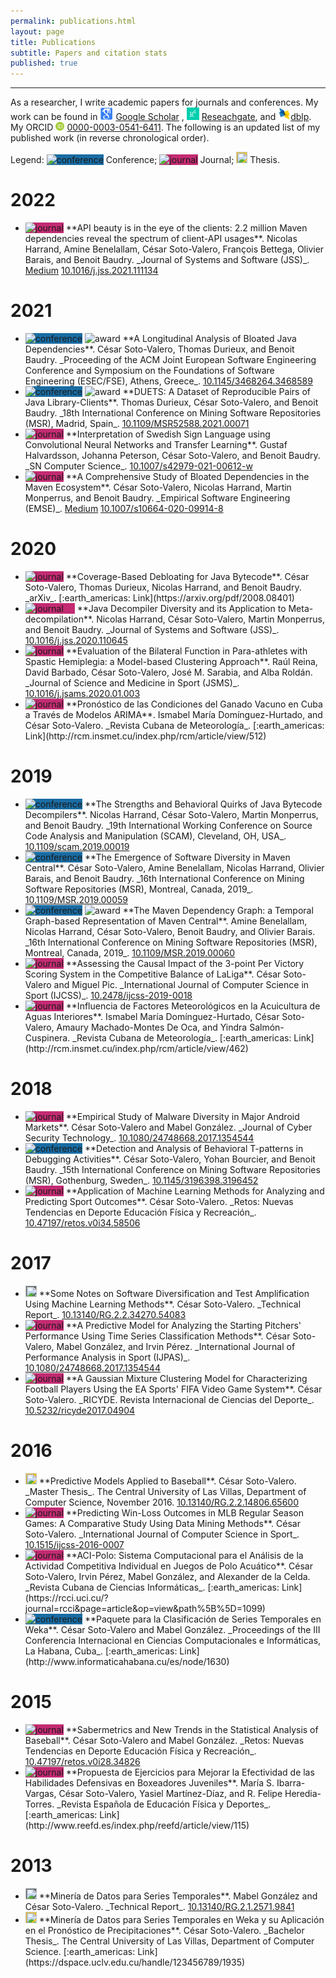 ```yaml
---
permalink: publications.html
layout: page
title: Publications
subtitle: Papers and citation stats
published: true
---
```



<!--
> "We want our research to be sound, novel, and with a depth impact on industry."
> -- <cite>Benoit Baudry (explaining me his expectations as supervisor in 2018)</cite>
-->

---

<!-- Carbon ads -->
<div class="cesarcarbon">
   <script async type="text/javascript" src="//cdn.carbonads.com/carbon.js?serve=CESI52JM&placement=wwwcesarsotovaleronet" id="_carbonads_js"></script>
</div>

As a researcher, I write academic papers for journals and conferences. My work can be found in 
<a href="https://scholar.google.es/citations?user=jNBoowwAAAAJ&hl=en"><img src="../img/pages/publications/google.png" height="20" border="0" alt="View César Soto-Valero's publications on Google Scholar"></a> [Google Scholar](https://scholar.google.es/citations?user=jNBoowwAAAAJ&hl=en) , <a href="https://www.researchgate.net/profile/Cesar_Soto-Valero"><img src="../img/pages/publications/researchgate.png" height="20" border="0" alt="View César Soto-Valero's publications on Researchgate"></a> [Reseachgate](https://www.researchgate.net/profile/Cesar_Soto-Valero), and <a href="https://dblp.uni-trier.de/pers/hd/s/Soto=Valero:C=eacute=sar"><img src="../img/pages/publications/dblp.jpg" height="20" border="0" alt="View César Soto-Valero's publications on dblp computer science bibliography"></a>[dblp](https://dblp.uni-trier.de/pers/hd/s/Soto=Valero:C=eacute=sar). My ORCID  <a href="https://orcid.org/0000-0003-0541-6411" target="orcid.widget" rel="noopener noreferrer" 
style="vertical-align:top;"><img 
src="../img/icons/orcid.svg" 
style="width:1em;margin-right:.3em;" alt="ORCID iD icon">0000-0003-0541-6411</a>.  The following is an updated list of my published work (in reverse chronological order).


Legend: <img alt="conference" title="Conference and Workshop Papers" src="https://dblp.uni-trier.de/img/n.png" style="background: #196ca3; width: 18px; height: 18px"> Conference; <img alt="journal" title="Journal Articles" src="https://dblp.uni-trier.de/img/n.png" style="background: #c32b72; width: 18px; height: 18px"> Journal; <img alt="" title="Books and Theses" src="https://dblp.uni-trier.de/img/n.png" style="background: #f8c91f; width: 18px; height: 18px"> Thesis.


# 2022

- <img alt="journal" title="Journal Articles" src="https://dblp.uni-trier.de/img/n.png" style="background: #c32b72; width: 18px; height: 18px"> 
  **API beauty is in the eye of the clients: 2.2 million Maven dependencies reveal the spectrum of client-API usages**. 
  Nicolas Harrand, Amine Benelallam, César Soto-Valero, François Bettega, Olivier Barais, and Benoit Baudry. 
  _Journal of Systems and Software (JSS)_.
  <a href="https://medium.com/@almyre/a-journey-at-the-heart-of-2-4-million-maven-artifacts-94f73038bba4"><i class="fab fa-medium"></i> Medium</a>
  <a href="https://doi.org/10.1016/j.jss.2021.111134"><i class="icon i-doi"></i> 10.1016/j.jss.2021.111134</a>

# 2021

- <img alt="conference" title="Conference and Workshop Papers" src="https://dblp.uni-trier.de/img/n.png" style="background: #196ca3; width: 18px; height: 18px">
  <img alt="award" title="ACM SIGSOFT Distinguished Paper Award" src="../../img/pages/publications/award.png" height="30px"> 
  **A Longitudinal Analysis of Bloated Java Dependencies**. 
  César Soto-Valero, Thomas Durieux, and Benoit Baudry. 
  _Proceeding of the ACM Joint European Software Engineering Conference and Symposium on the Foundations of Software Engineering (ESEC/FSE), Athens, Greece_.
  <a href="https://dx.doi.org/10.1145/3468264.3468589"><i class="icon i-doi"></i> 10.1145/3468264.3468589</a> 

- <img alt="conference" title="Conference and Workshop Papers" src="https://dblp.uni-trier.de/img/n.png" style="background: #196ca3; width: 18px; height: 18px">
  <img alt="award" title="Data Showcase Award" src="../../img/pages/publications/award.png" height="30px">
  **DUETS: A Dataset of Reproducible Pairs of Java Library-Clients**. 
  Thomas Durieux, César Soto-Valero, and Benoit Baudry. 
  _18th International Conference on Mining Software Repositories (MSR), Madrid, Spain_. 
  <a href="https://dx.doi.org/10.1109/MSR52588.2021.00071"><i class="icon i-doi"></i> 10.1109/MSR52588.2021.00071</a>

- <img alt="journal" title="Journal Articles" src="https://dblp.uni-trier.de/img/n.png" style="background: #c32b72; width: 18px; height: 18px"> 
  **Interpretation of Swedish Sign Language using Convolutional Neural Networks and Transfer Learning**. 
  Gustaf Halvardsson, Johanna Peterson, César Soto-Valero, and Benoit Baudry. 
  _SN Computer Science_.
  <a href="https://dx.doi.org/10.1007/s42979-021-00612-w"><i class="icon i-doi"></i> 10.1007/s42979-021-00612-w</a>

- <img alt="journal" title="Journal Articles" src="https://dblp.uni-trier.de/img/n.png" style="background: #c32b72; width: 18px; height: 18px"> 
  **A Comprehensive Study of Bloated Dependencies in the Maven Ecosystem**. 
  César Soto-Valero, Nicolas Harrand, Martin Monperrus, and Benoit Baudry. 
  _Empirical Software Engineering (EMSE)_.
  <a href="https://medium.com/@almyre/how-much-third-party-java-dependencies-do-you-really-need-45650180367a"><i class="fab fa-medium"></i> Medium</a>
  <a href="https://dx.doi.org/10.1007/s10664-020-09914-8"><i class="icon i-doi"></i> 10.1007/s10664-020-09914-8</a>

# 2020

- <img alt="journal" title="Journal Articles" src="https://dblp.uni-trier.de/img/n.png" style="background: #c32b72; width: 18px; height: 18px"> 
  **Coverage-Based Debloating for Java Bytecode**. 
  César Soto-Valero, Thomas Durieux, Nicolas Harrand, and Benoit Baudry. 
  _arXiv_.
  [:earth_americas: Link](https://arxiv.org/pdf/2008.08401)

- <img alt="journal" title="Journal Articles" src="https://dblp.uni-trier.de/img/n.png" style="background: #c32b72; width: 18px; height: 18px; padding-right: 18px"> 
  **Java Decompiler Diversity and its Application to Meta-decompilation**. 
  Nicolas Harrand, César Soto-Valero, Martin Monperrus, and Benoit Baudry. 
  _Journal of Systems and Software (JSS)_.
  <a href="https://dx.doi.org/10.1016/j.jss.2020.110645"><i class="icon i-doi"></i> 10.1016/j.jss.2020.110645</a>

- <img alt="journal" title="Journal Articles" src="https://dblp.uni-trier.de/img/n.png" style="background: #c32b72; width: 18px; height: 18px"> 
  **Evaluation of the Bilateral Function in Para-athletes with Spastic Hemiplegia: a Model-based Clustering Approach**. 
  Raúl Reina, David Barbado, César Soto-Valero, José M. Sarabia, and Alba Roldán. 
  _Journal of Science and Medicine in Sport (JSMS)_.
  <a href="https://dx.doi.org/10.1016/j.jsams.2020.01.003"><i class="icon i-doi"></i> 10.1016/j.jsams.2020.01.003</a>

- <img alt="journal" title="Journal Articles" src="https://dblp.uni-trier.de/img/n.png" style="background: #c32b72; width: 18px; height: 18px"> 
  **Pronóstico de las Condiciones del Ganado Vacuno en Cuba a Través de Modelos ARIMA**. 
  Ismabel María Domínguez-Hurtado, and César Soto-Valero. 
  _Revista Cubana de Meteorología_. 
  [:earth_americas: Link](http://rcm.insmet.cu/index.php/rcm/article/view/512)

# 2019

- <img alt="conference" title="Conference and Workshop Papers" src="https://dblp.uni-trier.de/img/n.png" style="background: #196ca3; width: 18px; height: 18px"> 
  **The Strengths and Behavioral Quirks of Java Bytecode Decompilers**. 
  Nicolas Harrand, César Soto-Valero, Martin Monperrus, and Benoit Baudry. 
  _19th International Working Conference on Source Code Analysis and Manipulation (SCAM), Cleveland, OH, USA_. 
  <a href="https://dx.doi.org/10.1109/scam.2019.00019"><i class="icon i-doi"></i> 10.1109/scam.2019.00019</a>

- <img alt="conference" title="Conference and Workshop Papers" src="https://dblp.uni-trier.de/img/n.png" style="background: #196ca3; width: 18px; height: 18px"> 
  **The Emergence of Software Diversity in Maven Central**. 
  César Soto-Valero, Amine Benelallam, Nicolas Harrand, Olivier Barais, and Benoit Baudry. 
  _16th International Conference on Mining Software Repositories (MSR), Montreal, Canada, 2019_. 
  <a href="https://dx.doi.org/10.1109/MSR.2019.00059"><i class="icon i-doi"></i> 10.1109/MSR.2019.00059</a>

- <img alt="conference" title="Conference and Workshop Papers" src="https://dblp.uni-trier.de/img/n.png" style="background: #196ca3; width: 18px; height: 18px"> 
  <img alt="award" title="Data Showcase Award" src="../../img/pages/publications/award.png" height="30px"> 
  **The Maven Dependency Graph: a Temporal Graph-based Representation of Maven Central**. 
  Amine Benelallam, Nicolas Harrand, César Soto-Valero, Benoit Baudry, and Olivier Barais. 
  _16th International Conference on Mining Software Repositories (MSR), Montreal, Canada, 2019_.
  <a href="https://dx.doi.org/10.1109/MSR.2019.00060"><i class="icon i-doi"></i> 10.1109/MSR.2019.00060</a>

- <img alt="journal" title="Journal Articles" src="https://dblp.uni-trier.de/img/n.png" style="background: #c32b72; width: 18px; height: 18px"> 
  **Assessing the Causal Impact of the 3-point Per Victory Scoring System in the Competitive Balance of LaLiga**. 
  César Soto-Valero and Miguel Pic. 
  _International Journal of Computer Science in Sport (IJCSS)_.
  <a href="https://dx.doi.org/10.2478/ijcss-2019-0018"><i class="icon i-doi"></i> 10.2478/ijcss-2019-0018</a>

- <img alt="journal" title="Journal Articles" src="https://dblp.uni-trier.de/img/n.png" style="background: #c32b72; width: 18px; height: 18px"> 
  **Influencia de Factores Meteorológicos en la Acuicultura de Aguas Interiores**. 
  Ismabel María Domínguez-Hurtado, César Soto-Valero, Amaury Machado-Montes De Oca, and Yindra Salmón-Cuspinera. 
  _Revista Cubana de Meteorología_.
  [:earth_americas: Link](http://rcm.insmet.cu/index.php/rcm/article/view/462)

# 2018

- <img alt="journal" title="Journal Articles" src="https://dblp.uni-trier.de/img/n.png" style="background: #c32b72; width: 18px; height: 18px"> 
  **Empirical Study of Malware Diversity in Major Android Markets**. 
  César Soto-Valero and Mabel González. 
  _Journal of Cyber Security Technology_.
  <a href="https://dx.doi.org/10.1080/24748668.2017.1354544"><i class="icon i-doi"></i> 10.1080/24748668.2017.1354544</a>

- <img alt="conference" title="Conference and Workshop Papers" src="https://dblp.uni-trier.de/img/n.png" style="background: #196ca3; width: 18px; height: 18px"> 
  **Detection and Analysis of Behavioral T-patterns in Debugging Activities**. 
  César Soto-Valero, Yohan Bourcier, and Benoit Baudry. 
  _15th International Conference on Mining Software Repositories (MSR), Gothenburg, Sweden_.
  <a href="https://dx.doi.org/10.1145/3196398.3196452"><i class="icon i-doi"></i> 10.1145/3196398.3196452</a>

- <img alt="journal" title="Journal Articles" src="https://dblp.uni-trier.de/img/n.png" style="background: #c32b72; width: 18px; height: 18px"> 
  **Application of Machine Learning Methods for Analyzing and Predicting Sport Outcomes**. 
  César Soto-Valero. 
  _Retos: Nuevas Tendencias en Deporte Educación Física y Recreación_.
  <a href="https://dx.doi.org/10.47197/retos.v0i34.58506"><i class="icon i-doi"></i> 10.47197/retos.v0i34.58506</a>

# 2017

- <img alt="" title="Informal and Other Publications" src="https://dblp.uni-trier.de/img/n.png" style="background: #606b70; width: 18px; height: 18px"> 
  **Some Notes on Software Diversification and Test Amplification Using Machine Learning Methods**. 
  César Soto-Valero. 
  _Technical Report_.
  <a href="https://dx.doi.org/10.13140/RG.2.2.34270.54083"><i class="icon i-doi"></i> 10.13140/RG.2.2.34270.54083</a>

- <img alt="journal" title="Journal Articles" src="https://dblp.uni-trier.de/img/n.png" style="background: #c32b72; width: 18px; height: 18px"> 
  **A Predictive Model for Analyzing the Starting Pitchers' Performance Using Time Series Classification Methods**. 
  César Soto-Valero, Mabel González, and Irvin Pérez. 
  _International Journal of Performance Analysis in Sport (IJPAS)_.
  <a href="https://dx.doi.org/10.1080/24748668.2017.1354544"><i class="icon i-doi"></i> 10.1080/24748668.2017.1354544</a>

- <img alt="journal" title="Journal Articles" src="https://dblp.uni-trier.de/img/n.png" style="background: #c32b72; width: 18px; height: 18px"> 
  **A Gaussian Mixture Clustering Model for Characterizing Football Players Using the EA Sports' FIFA Video Game System**. 
  César Soto-Valero. 
  _RICYDE. Revista Internacional de Ciencias del Deporte_. 
  <a href="https://dx.doi.org/10.5232/ricyde2017.04904"><i class="icon i-doi"></i> 10.5232/ricyde2017.04904</a>

# 2016

- <img alt="" title="Books and Theses" src="https://dblp.uni-trier.de/img/n.png" style="background: #f8c91f; width: 18px; height: 18px"> 
  **Predictive Models Applied to Baseball**. 
  César Soto-Valero. 
  _Master Thesis_. 
  The Central University of Las Villas, Department of Computer Science, November 2016.
  <a href="https://dx.doi.org/10.13140/RG.2.2.14806.65600"><i class="icon i-doi"></i> 10.13140/RG.2.2.14806.65600</a>
  
- <img alt="journal" title="Journal Articles" src="https://dblp.uni-trier.de/img/n.png" style="background: #c32b72; width: 18px; height: 18px"> 
  **Predicting Win-Loss Outcomes in MLB Regular Season Games: A Comparative Study Using Data Mining Methods**. 
  César Soto-Valero. 
  _International Journal of Computer Science in Sport_.
  <a href="https://dx.doi.org/10.1515/ijcss-2016-0007"><i class="icon i-doi"></i> 10.1515/ijcss-2016-0007</a>

- <img alt="journal" title="Journal Articles" src="https://dblp.uni-trier.de/img/n.png" style="background: #c32b72; width: 18px; height: 18px"> 
  **ACI-Polo: Sistema Computacional para el Análisis de la Actividad Competitiva Individual en Juegos de Polo Acuático**. 
  César Soto-Valero, Irvin Pérez, Mabel González, and Alexander de la Celda. 
  _Revista Cubana de Ciencias Informáticas_. 
  [:earth_americas: Link](https://rcci.uci.cu/?journal=rcci&page=article&op=view&path%5B%5D=1099)

- <img alt="conference" title="Conference and Workshop Papers" src="https://dblp.uni-trier.de/img/n.png" style="background: #196ca3; width: 18px; height: 18px"> 
  **Paquete para la Clasificación de Series Temporales en Weka**. 
  César Soto-Valero and Mabel González. 
  _Proceedings of the III Conferencia Internacional en Ciencias Computacionales e Informáticas, La Habana, Cuba_.
  [:earth_americas: Link](http://www.informaticahabana.cu/es/node/1630)

# 2015

- <img alt="journal" title="Journal Articles" src="https://dblp.uni-trier.de/img/n.png" style="background: #c32b72; width: 18px; height: 18px"> 
  **Sabermetrics and New Trends in the Statistical Analysis of Baseball**. 
  César Soto-Valero and Mabel González. 
  _Retos: Nuevas Tendencias en Deporte Educación Física y Recreación_.
  <a href="https://dx.doi.org/10.47197/retos.v0i28.34826"><i class="icon i-doi"></i> 10.47197/retos.v0i28.34826</a>

- <img alt="journal" title="Journal Articles" src="https://dblp.uni-trier.de/img/n.png" style="background: #c32b72; width: 18px; height: 18px"> 
  **Propuesta de Ejercicios para Mejorar la Efectividad de las Habilidades Defensivas en Boxeadores Juveniles**. 
  María S. Ibarra-Vargas, César Soto-Valero, Yasiel Martínez-Díaz, and R. Felipe Heredia-Torres. 
  _Revista Española de Educación Física y Deportes_.
  [:earth_americas: Link](http://www.reefd.es/index.php/reefd/article/view/115)

# 2013

- <img alt="" title="Informal and Other Publications" src="https://dblp.uni-trier.de/img/n.png" style="background: #606b70; width: 18px; height: 18px"> 
  **Minería de Datos para Series Temporales**. 
  Mabel González and César Soto-Valero. 
  _Technical Report_.
  <a href="https://dx.doi.org/10.13140/RG.2.1.2571.9841"><i class="icon i-doi"></i> 10.13140/RG.2.1.2571.9841</a>

- <img alt="" title="Books and Theses" src="https://dblp.uni-trier.de/img/n.png" style="background: #f8c91f; width: 18px; height: 18px"> 
  **Minería de Datos para Series Temporales en Weka y su Aplicación en el Pronóstico de Precipitaciones**. 
  César Soto-Valero.
  _Bachelor Thesis_.
  The Central University of Las Villas, Department of Computer Science. 
  [:earth_americas: Link](https://dspace.uclv.edu.cu/handle/123456789/1935)
